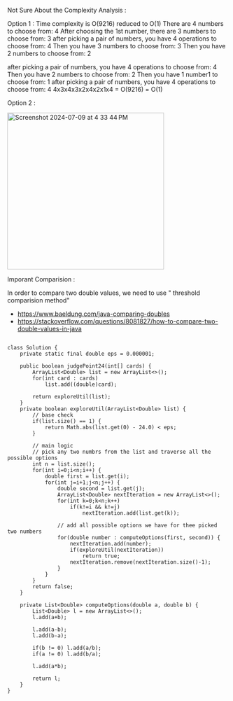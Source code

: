 Not Sure About the Complexity Analysis : 


Option 1 : 
Time complexity is O(9216) reduced to O(1)
There are 4 numbers to choose from: 4
After choosing the 1st number, there are 3 numbers to choose from: 3
after picking a pair of numbers, you have 4 operations to choose from: 4
Then you have 3 numbers to choose from: 3
Then you have 2 numbers to choose from: 2

after picking a pair of numbers, you have 4 operations to choose from: 4
Then you have 2 numbers to choose from: 2
Then you have 1 number1 to choose from: 1
after picking a pair of numbers, you have 4 operations to choose from: 4
4x3x4x3x2x4x2x1x4 = O(9216) = O(1)

Option 2 :

<img width="358" alt="Screenshot 2024-07-09 at 4 33 44 PM" src="https://github.com/namann2/Leetcode/assets/59756482/744cb8cd-cfb3-44ba-808e-b89482829d77">


Imporant Comparision : 

In order to compare two double values, we need to use " threshold comparision method"
- https://www.baeldung.com/java-comparing-doubles
- https://stackoverflow.com/questions/8081827/how-to-compare-two-double-values-in-java
    
```

class Solution {
    private static final double eps = 0.000001;
    
    public boolean judgePoint24(int[] cards) {
        ArrayList<Double> list = new ArrayList<>();
        for(int card : cards) 
            list.add((double)card);
        
        return exploreUtil(list);
    }
    private boolean exploreUtil(ArrayList<Double> list) {
        // base check
        if(list.size() == 1) {
            return Math.abs(list.get(0) - 24.0) < eps;
        }
        
        // main logic
        // pick any two numbrs from the list and traverse all the possible options
        int n = list.size();
        for(int i=0;i<n;i++) {
            double first = list.get(i);
            for(int j=i+1;j<n;j++) {
                double second = list.get(j);
                ArrayList<Double> nextIteration = new ArrayList<>();
                for(int k=0;k<n;k++) 
                    if(k!=i && k!=j)
                        nextIteration.add(list.get(k));
                
                // add all possible options we have for thee picked two numbers
                for(double number : computeOptions(first, second)) {
                    nextIteration.add(number);
                    if(exploreUtil(nextIteration))
                        return true;
                    nextIteration.remove(nextIteration.size()-1);
                }
            }
        }
        return false;
    }

    private List<Double> computeOptions(double a, double b) {
        List<Double> l = new ArrayList<>();
        l.add(a+b);
        
        l.add(a-b);
        l.add(b-a);
        
        if(b != 0) l.add(a/b);
        if(a != 0) l.add(b/a);
        
        l.add(a*b);
        
        return l;
    }
}

```
